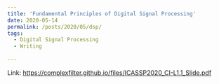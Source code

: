 ```yaml
---
title: 'Fundamental Principles of Digital Signal Processing'
date: 2020-05-14
permalink: /posts/2020/05/dsp/
tags:
  - Digital Signal Processing
  - Writing
  
---
```

Link:
https://complexfilter.github.io/files/ICASSP2020_CI-L1.1_Slide.pdf
